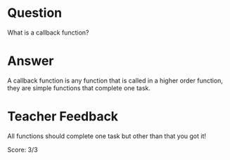# Question

What is a callback function?

# Answer
A callback function is any function that is called in a higher order function, they are simple functions that complete one task.

# Teacher Feedback

All functions should complete one task but other than that you got it! 

Score: 3/3